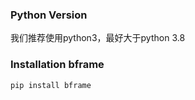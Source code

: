 ### **Python Version**

我们推荐使用python3，最好大于python 3.8


### **Installation bframe**

```shell
pip install bframe
```

